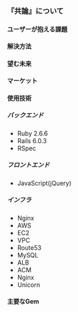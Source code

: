 ### 『共論』について

#### ユーザーが抱える課題

#### 解決方法


#### 望む未来


#### マーケット

#### 使用技術
  ##### バックエンド
  * Ruby 2.6.6
  * Rails 6.0.3
  * RSpec
  ##### フロントエンド
  * JavaScript(jQuery)
  ##### インフラ
  * Nginx
  * AWS
   * EC2
   * VPC
   * Route53
   * MySQL
   * ALB
   * ACM
  * Nginx
  * Unicorn

#### 主要なGem


